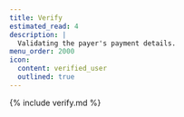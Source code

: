 ```yaml
---
title: Verify
estimated_read: 4
description: |
  Validating the payer's payment details.
menu_order: 2000
icon:
  content: verified_user
  outlined: true
---
```


{% include verify.md %}
